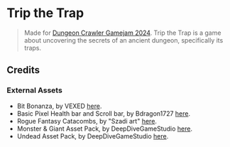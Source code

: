 # Trip the Trap
> Made for [Dungeon Crawler Gamejam 2024](https://itch.io/jam/dcjam2024).
Trip the Trap is a game about uncovering the secrets of an ancient dungeon, specifically its traps.

## Credits
### External Assets
- Bit Bonanza, by VEXED [here](https://v3x3d.itch.io/bit-bonanza).
- Basic Pixel Health bar and Scroll bar, by Bdragon1727 [here](https://bdragon1727.itch.io/basic-pixel-health-bar-and-scroll-bar).
- Rogue Fantasy Catacombs, by "Szadi art" [here](https://szadiart.itch.io/rogue-fantasy-catacombs).
- Monster & Giant Asset Pack, by DeepDiveGameStudio [here](https://deepdivegamestudio.itch.io/monstergiantassetpack).
- Undead Asset Pack, by DeepDiveGameStudio [here](https://deepdivegamestudio.itch.io/undead-asset-pack).
